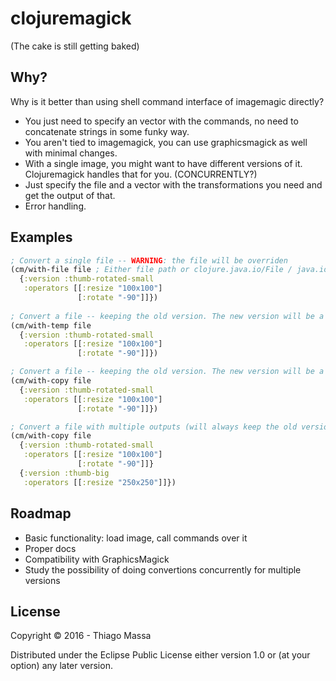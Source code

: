 # clojuremagick

(The cake is still getting baked)

## Why?

Why is it better than using shell command interface of imagemagic directly?

- You just need to specify an vector with the commands, no need to concatenate strings in some funky way.
- You aren't tied to imagemagick, you can use graphicsmagick as well with minimal changes.
- With a single image, you might want to have different versions of it. Clojuremagick handles that for you. (CONCURRENTLY?)
- Just specify the file and a vector with the transformations you need and get the output of that.
- Error handling.

## Examples

```clojure
; Convert a single file -- WARNING: the file will be overriden
(cm/with-file file ; Either file path or clojure.java.io/File / java.io.File
  {:version :thumb-rotated-small
   :operators [[:resize "100x100"]
               [:rotate "-90"]]})
   
; Convert a file -- keeping the old version. The new version will be a TempFile with the thumb_rotated_small prefix.
(cm/with-temp file
  {:version :thumb-rotated-small
   :operators [[:resize "100x100"]
               [:rotate "-90"]]})

; Convert a file -- keeping the old version. The new version will be a file with the thumb_rotated_small prefix and saved in the same directory as the previous file.
(cm/with-copy file
  {:version :thumb-rotated-small
   :operators [[:resize "100x100"]
               [:rotate "-90"]]})

; Convert a file with multiple outputs (will always keep the old version). The new version will have the prefix specified as the name of the version.
(cm/with-copy file
  {:version :thumb-rotated-small
   :operators [[:resize "100x100"]
               [:rotate "-90"]]}
  {:version :thumb-big
   :operators [[:resize "250x250"]]})
```

## Roadmap

- Basic functionality: load image, call commands over it
- Proper docs
- Compatibility with GraphicsMagick
- Study the possibility of doing convertions concurrently for multiple versions


## License

Copyright © 2016 - Thiago Massa

Distributed under the Eclipse Public License either version 1.0 or (at
your option) any later version.
